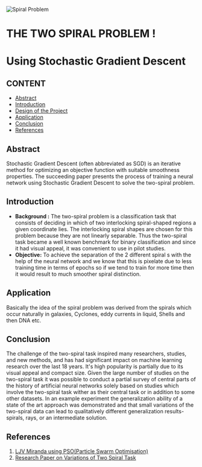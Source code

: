 ![Spiral Problem](https://drive.google.com/uc?export=view&id=1eouDCenftDG6jearqI1VmAINLMpVNKW-)
# THE TWO SPIRAL PROBLEM ! 
# Using Stochastic Gradient Descent	
## CONTENT

 - [Abstract](##Abstract)
 - [Introduction](##Introduction)
 - [Design of the Project](##Design)
 - [Application](##Application)
 - [Conclusion](##Conclusion)
 - [References](##References)
## Abstract
Stochastic Gradient Descent (often abbreviated as SGD) is an iterative method for optimizing an objective function with suitable smoothness properties. The succeeding paper presents the process of training a neural network using Stochastic Gradient Descent to solve the two-spiral problem.
## Introduction
 - **Background :** The two-spiral problem is a classification task that consists of deciding in which of two interlocking spiral-shaped regions a given coordinate lies. The interlocking spiral shapes are chosen for this problem because they are not linearly separable. Thus the two-spiral task became a well known benchmark for binary classification and since it had visual appeal, it was convenient to use in pilot studies.
 - **Objective:** To achieve the separation of the 2 different spiral s with the help of the neural network and we know that this is pixelate due to less training time in terms of epochs so if we tend to train for more time then it would result to much smoother spiral distinction.

## Application
Basically the idea of the spiral problem was derived from the spirals which occur naturally in galaxies, Cyclones, eddy currents in liquid, Shells and then DNA etc.
## Conclusion
The challenge of the two-spiral task inspired many researchers, studies, and new methods, and has had significant impact on machine learning research over the last 18 years. It's high popularity is partially due to its visual appeal and compact size. Given the large number of studies on the two-spiral task it was possible to conduct a partial survey of central parts of the history of artificial neural networks solely based on studies which involve the two-spiral task wither as their central task or in addition to some other datasets.
In an example experiment the generalization ability of a state of the art approach was demonstrated and that small variations of the two-spiral data can lead to qualitatively different generalization results-spirals, rays, or an intermediate solution.
## References

 1. [LJV Miranda using PSO(Particle Swarm Optimisation)](https://ljvmiranda921.github.io/notebook/2017/01/17/pso-trained-neural-network-for-solving-the-two-spiral-problem/)
 2. [Research Paper on Variations of Two Spiral Task](https://www.researchgate.net/publication/220233514_Variations_of_the_two-spiral_task)
